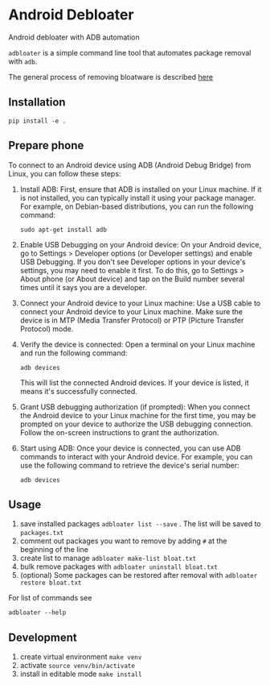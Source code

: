 
# Android Debloater



Android debloater with ADB automation

`adbloater` is a simple command line tool that automates package removal with `adb`.

The  general process of removing bloatware is described [here](https://www.droidwin.com/remove-uninstall-bloatware-apps-from-android-via-adb-commands)



## Installation

`pip install -e .`


## Prepare phone


To connect to an Android device using ADB (Android Debug Bridge) from Linux, you can follow these steps:

1. Install ADB: First, ensure that ADB is installed on your Linux machine. If it is not installed, you can typically install it using your package manager. For example, on Debian-based distributions, you can run the following command:

   ```
   sudo apt-get install adb
   ```

2. Enable USB Debugging on your Android device: On your Android device, go to Settings > Developer options (or Developer settings) and enable USB Debugging. If you don't see Developer options in your device's settings, you may need to enable it first. To do this, go to Settings > About phone (or About device) and tap on the Build number several times until it says you are a developer.

3. Connect your Android device to your Linux machine: Use a USB cable to connect your Android device to your Linux machine. Make sure the device is in MTP (Media Transfer Protocol) or PTP (Picture Transfer Protocol) mode.

4. Verify the device is connected: Open a terminal on your Linux machine and run the following command:

   ```
   adb devices
   ```

   This will list the connected Android devices. If your device is listed, it means it's successfully connected.

5. Grant USB debugging authorization (if prompted): When you connect the Android device to your Linux machine for the first time, you may be prompted on your device to authorize the USB debugging connection. Follow the on-screen instructions to grant the authorization.

6. Start using ADB: Once your device is connected, you can use ADB commands to interact with your Android device. For example, you can use the following command to retrieve the device's serial number:

   ```
   adb devices
   ```

## Usage

1. save installed packages `adbloater list --save` . The list will be saved to `packages.txt`
2. comment out packages you want to remove by adding `#` at the beginning of the line
3. create list to manage `adbloater make-list bloat.txt`
3. bulk remove packages with `adbloater uninstall bloat.txt`
4. (optional) Some packages can be restored after removal with `adbloater restore bloat.txt`


For list of commands see

`adbloater --help`


## Development

1. create virtual environment `make venv`
2. activate `source venv/bin/activate`
3. install in editable mode `make install`

